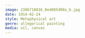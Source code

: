 ```yaml
---
image: 2386718816_0ed885d08a_b.jpg
date: 1914-02-24
style: Metaphysical art
genre: allegorical painting
media: oil, canvas
---
```

